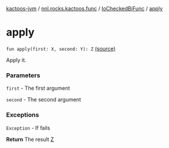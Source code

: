 [kactoos-jvm](../../index.md) / [nnl.rocks.kactoos.func](../index.md) / [IoCheckedBiFunc](index.md) / [apply](.)

# apply

`fun apply(first: X, second: Y): Z` [(source)](https://github.com/neonailol/kactoos/blob/master/kactoos-jvm/src/main/kotlin/nnl/rocks/kactoos/func/IoCheckedBiFunc.kt#L25)

Apply it.

### Parameters

`first` - The first argument

`second` - The second argument

### Exceptions

`Exception` - If fails

**Return**
The result [Z](#)

